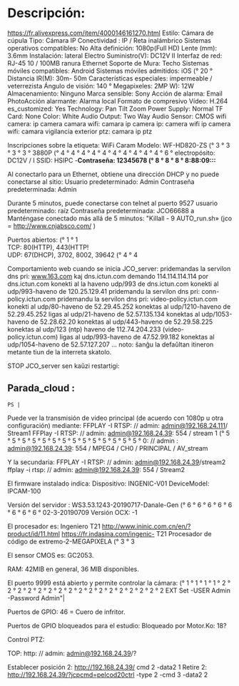 

# Descripción:
https://fr.alivexpress.com/item/4000146161270.html
Estilo: Cámara de cúpula
Tipo: Cámara IP
Conectividad : IP / Reta inalámbrico
Sistemas operativos compatibles: No
Alta definición: 1080p(Full HD)
Lente (mm): 3.6mm
Instalación: lateral
Electro Suministro(V): DC12V II
Interfaz de red: RJ-45 10 / 100MB ranura Ethernet
Soporte de Mura: Techo
Sistemas móviles compatibles: Android
Sistemas móviles admitidos: iOS (° 20 ° Distancia IR(M): 30m- 50m
Características especiales: impermeable / veterrezista
Ángulo de visión: 140 °
Megapixeles: 2MP
W): 12W
Almacenamiento: Ninguno
Marca sensible: Sony
Acción de alarma: Email PhotoAcción alarmante: Alarma local
Formato de compresivo Vídeo: H.264
es_customized: Yes
    Technology: Pan Tilt Zoom
    Power Supply: Normal
    TF Card: None
    Color: White
    Audio Output: Two Way Audio
    Sensor: CMOS
    wifi camera: ip camera
    camara wifi: camara ip
    camera ip: camera wifi
    ip camera wifi: camara vigilancia exterior
    ptz: camara ip ptz



Inscripciones sobre la etiqueta:
WiFi Caram
Modelo: WF-HD820-ZS (° 3 ° 3 ° 3 ° 3 ° 3880P (° 4 ° 4 ° 4 ° 4 ° 4 ° 4 ° 4 ° 4 ° 4 ° 4 ° 6 ° electropósito: DC12V / I
SSID: HSIPC -******Contraseña: 12345678 (° 8 ° 8 ° 8 ° 8:88:09:**:**:**

Al conectarlo para un Ethernet, obtiene una dirección DHCP y no puede conectarse al sitio:
Usuario predeterminado: Admin
Contraseña predeterminada: Admin

Durante 5 minutos, puede conectarse con telnet al puerto 9527
usuario predeterminado: raíz
Contraseña predeterminada: JCO66688
a Manténgase conectado más allá de 5 minutos: "Killall - 9 AUTO_run.sh»
(jco = http://www.cnjabsco.com/ )



Puertos abiertos: (° 1 ° 1  
  TCP: 80(HTTP), 443(HTTP!   
  UDP: 67(DHCP), 3702, 8002, 39642 (° 4 ° 4  

Comportamiento web cuando se inicia JCO_server:
pridemandas la servilon dns pri: www.163.com kaj dns.ictun.com
demando 114.114.114.114 por dns.ictun.com
konekti al la haveno udp/993 de dns.ictun.com
konekti al udp/993-haveno de 120.25.129.41
pridemandu la servilon dns pri: conn-policy.ictun.com
pridemandu la servilon dns pri: video-policy.ictun.com
konekti al udp/80-haveno de 52.29.45.252
konektas al udp/1210-haveno de 52.29.45.252
ligas al udp/21-haveno de 52.57.135.134
konektas al udp/1053-haveno de 52.28.62.20
konektas al udp/443-haveno de 52.29.58.225
konektas al udp/123 (ntp) haveno de 112.74.204.233 (video-policy.ictun.com)
ligas al udp/993-haveno de 47.52.99.182
konektas al udp/1054-haveno de 52.57.127.207
...
noto: ŝanĝu la defaŭltan itineron metante tiun de la interreta skatolo.



STOP JCO_server sen kaŭzi restartigi:


## Parada_cloud :
```
PS | 
```

Puede ver la transmisión de video principal (de acuerdo con 1080p u otra configuración) mediante:
FFPLAY -I RTSP: // admin: admin@192.168.24.111/ Stream1
FFPlay -I RTSP: // admin: admin@192.168.24.39: 554 / stream 1 (° 5 ° 5 ° 5 ° 5 ° 5 ° 5 ° 5 ° 5 ° 5 ° 5 ° 5 ° 5 ° 5 ° 5 ° 0: // admin : admin@192.168.24.39: 554 / MPEG4 / CH0 / PRINCIPAL / AV_stream



Y la secundaria:
FFPLAY -I RTSP: // admin: admin@192.168.24.39/stream2
ffplay -i rtsp: // admin: admin@192.168.24.39: 554 / Stream2

El firmware instalado indica:
Dispositivo: INGENIC-V01
DeviceModel: IPCAM-100

Versión del servidor : WS3.53.1243-20190717-Danale-Gen (° 6 ° 6 ° 6 ° 6 ° 6 ° 6 ° 6 ° 6 ° 02-3-20190709
Versión OCX: -1

El procesador es: Ingeniero T21
http://www.ininic.com.cn/en/?product/id/11.html
https://fr.indasina.com/ingenic- T21 Procesador de código de extremo-2-MEGAPIXELA (° 3 ° 3


El sensor CMOS es: GC2053. 

RAM: 42MIB en general, 36 MIB disponibles. 

El puerto 9999 está abierto y permite controlar la cámara: (° 1 ° 1 ° 1 ° 1 ° 2 ° 2 ° 2 ° 2 ° 2 ° 2 ° 2 ° 2 ° 2 ° 2 ° 2 ° 2 ° 2 ° 2 ° 2 ° 2 ° 2 EXT Set -USER Admin -Password Admin"| 

Puertos de GPIO:
46 = Cuero de infritor. 

Puertos de GPIO bloqueados para el estudio:
Bloqueado por Motor.Ko: 18? 

Control PTZ:

TOP: http: // admin: admin@192.168.24.39/? 

Establecer posición 2: http://192.168.24.39/ cmd 2 -data2 1
Retire 2: http://192.168.24.39/?jcpcmd=pelcod20ctrl -type 2 -cmd 3 -data2 2



